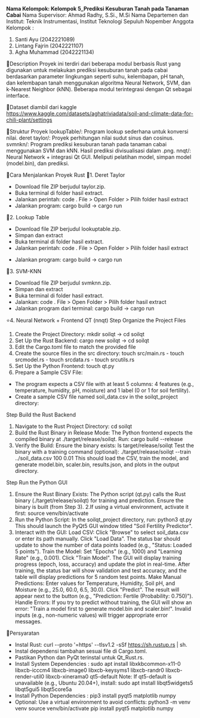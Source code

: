 **Nama Kelompok: Kelompok 5_Prediksi Kesuburan Tanah pada Tanaman Cabai**
Nama Supervisor:  Ahmad Radhy, S.Si., M.Si
Nama Departemen dan Institut: Teknik Instrumentasi, Institut Teknologi Sepuluh Nopember
Anggota Kelompok : 
1. Santi Ayu (2042221089)
2. Lintang Fajrin (2042221107)
3. Agha Muhammad (2042221134)

📍Description
Proyek ini terdiri dari beberapa modul berbasis Rust yang digunakan untuk melakukan prediksi kesuburan tanah pada cabai berdasarkan parameter lingkungan seperti suhu, kelembapan, pH tanah, dan kelembapan tanah menggunakan algoritma Neural Network, SVM, dan k-Nearest Neighbor (kNN). Beberapa modul terintegrasi dengan Qt sebagai interface.

📍Dataset diambil dari kaggle
https://www.kaggle.com/datasets/aghatriviadata/soil-and-climate-data-for-chili-plant/settings

📍Struktur Proyek
lookupTable/: Program lookup sederhana untuk konversi nilai.
deret taylor/: Proyek perhitungan nilai sudut sinus dan cosinus.
svmnkn/: Program prediksi kesuburan tanah pada tanaman cabai menggunakan SVM dan kNN. Hasil prediksi divisualisasi dalam .png.
nnqt/: Neural Network + integrasi Qt GUI. Meliputi pelatihan model, simpan model (model.bin), dan prediksi.

📍Cara Menjalankan Proyek Rust
💫1. Deret Taylor
- Download file ZIP berjudul taylor.zip.
- Buka terminal di folder hasil extract.
- Jalankan perintah: code . 
File > Open Folder > Pilih folder hasil extract
- Jalankan program: cargo build -> cargo run

💫2. Lookup Table
- Download file ZIP berjudul lookuptable.zip.
- Simpan dan extract 
- Buka terminal di folder hasil extract.
- Jalankan perintah: code .
File > Open Folder > Pilih folder hasil extract
* Jalankan program: cargo build -> cargo run

💫3. SVM-KNN
- Download file ZIP berjudul svmknn.zip.
- Simpan dan extract
- Buka terminal di folder hasil extract.
- Jalankan: code .
File > Open Folder > Pilih folder hasil extract
- Jalankan program dari terminal: cargo build -> cargo run

⭐4. Neural Network + Frontend QT (nnqt)
Step Organize the Project Files
1. Create the Project Directory: mkdir soilqt -> cd soilqt
2. Set Up the Rust Backend: cargo new soilqt -> cd soilqt
3. Edit the Cargo.toml file to match the provided file
4. Create the source files in the src directory: touch src/main.rs - touch srcmodel.rs - touch srcdata.rs - touch srcutils.rs
5. Set Up the Python Frontend: touch qt.py
6. Prepare a Sample CSV File:
- The program expects a CSV file with at least 5 columns: 4 features (e.g., temperature, humidity, pH, moisture) and 1 label (0 or 1 for soil fertility).
- Create a sample CSV file named soil_data.csv in the soilqt_project directory:

Step Build the Rust Backend
1. Navigate to the Rust Project Directory: cd soilqt
2. Build the Rust Binary in Release Mode:
The Python frontend expects the compiled binary at ./target/release/soilqt.
Run: cargo build --release
3. Verify the Build:
Ensure the binary exists:
ls target/release/soilqt
Test the binary with a training command (optional):
./target/release/soilqt --train ../soil_data.csv 100 0.01
This should load the CSV, train the model, and generate model.bin, scaler.bin, results.json, and plots in the output directory.

Step Run the Python GUI
1. Ensure the Rust Binary Exists:
The Python script (qt.py) calls the Rust binary (./target/release/soilqt) for training and prediction. Ensure the binary is built (from Step 3).
2.If using a virtual environment, activate it first: source venv/bin/activate
3. Run the Python Script:
In the soilqt_project directory, run:
python3 qt.py
This should launch the PyQt5 GUI window titled "Soil Fertility Predictor".
4. Interact with the GUI:
Load CSV:
Click "Browse" to select soil_data.csv or enter its path manually.
Click "Load Data". The status bar should update to show the number of data points loaded (e.g., "Status: Loaded 5 points").
Train the Model:
Set "Epochs" (e.g., 1000) and "Learning Rate" (e.g., 0.001).
Click "Train Model". The GUI will display training progress (epoch, loss, accuracy) and update the plot in real-time.
After training, the status bar will show validation and test accuracy, and the table will display predictions for 5 random test points.
Make Manual Predictions:
Enter values for Temperature, Humidity, Soil pH, and Moisture (e.g., 25.0, 60.0, 6.5, 30.0).
Click "Predict". The result will appear next to the button (e.g., "Prediction: Fertile (Probability: 0.750)").
Handle Errors:
If you try to predict without training, the GUI will show an error: "Train a model first to generate model.bin and scaler.bin!".
Invalid inputs (e.g., non-numeric values) will trigger appropriate error messages.


🚀Persyaratan
- Instal Rust: curl --proto '=https' --tlsv1.2 -sSf https://sh.rustup.rs | sh.
- Instal dependensi tambahan sesuai file di Cargo.toml.
- Pastikan Python dan PyQt terinstal untuk Qt_Rust.rs.
- Install System Dependencies : 
sudo apt install libxkbcommon-x11-0 libxcb-icccm4 libxcb-image0 libxcb-keysyms1 libxcb-randr0 libxcb-render-util0 libxcb-xinerama0 qt5-default
Note: If qt5-default is unavailable (e.g., Ubuntu 20.04+), install: 
sudo apt install libqt5widgets5 libqt5gui5 libqt5core5a
- Install Python Dependencies : 
pip3 install pyqt5 matplotlib numpy
- Optional: Use a virtual environment to avoid conflicts:
python3 -m venv venv
source venv/bin/activate
pip install pyqt5 matplotlib numpy
